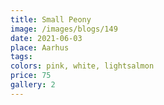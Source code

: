 ```yaml
---
title: Small Peony
image: /images/blogs/149
date: 2021-06-03
place: Aarhus
tags:
colors: pink, white, lightsalmon
price: 75
gallery: 2
---
```

